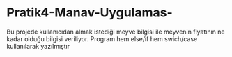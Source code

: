 # Pratik4-Manav-Uygulamas-
Bu projede kullanıcıdan almak istediği meyve bilgisi ile meyvenin fiyatının ne kadar olduğu bilgisi veriliyor. Program hem else/if hem swich/case kullanılarak yazılmıştır
